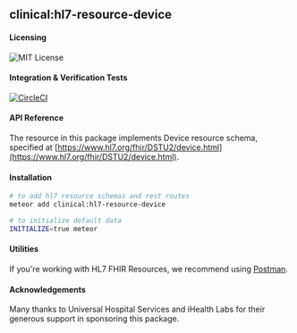 ## clinical:hl7-resource-device

#### Licensing  

![MIT License](https://img.shields.io/badge/license-MIT-blue.svg)


#### Integration & Verification Tests  

[![CircleCI](https://circleci.com/gh/clinical-meteor/hl7-resource-device/tree/master.svg?style=svg)](https://circleci.com/gh/clinical-meteor/hl7-resource-device/tree/master)


#### API Reference  

The resource in this package implements Device resource schema, specified at [https://www.hl7.org/fhir/DSTU2/device.html](https://www.hl7.org/fhir/DSTU2/device.html).  


#### Installation  

````bash
# to add hl7 resource schemas and rest routes
meteor add clinical:hl7-resource-device

# to initialize default data
INITIALIZE=true meteor
````


#### Utilities  

If you're working with HL7 FHIR Resources, we recommend using [Postman](https://chrome.google.com/webstore/detail/postman/fhbjgbiflinjbdggehcddcbncdddomop?hl=en).



#### Acknowledgements     

Many thanks to Universal Hospital Services and iHealth Labs for their generous support in sponsoring this package.   
